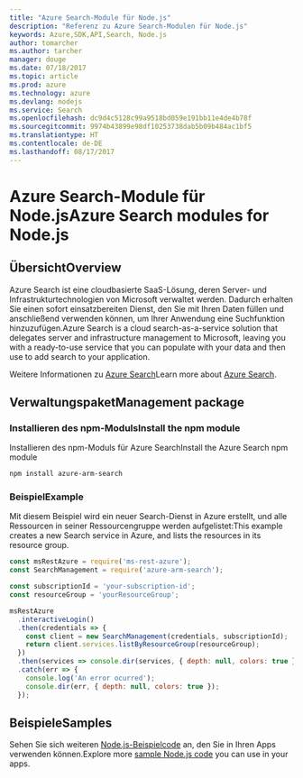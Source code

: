 ```yaml
---
title: "Azure Search-Module für Node.js"
description: "Referenz zu Azure Search-Modulen für Node.js"
keywords: Azure,SDK,API,Search, Node.js
author: tomarcher
ms.author: tarcher
manager: douge
ms.date: 07/18/2017
ms.topic: article
ms.prod: azure
ms.technology: azure
ms.devlang: nodejs
ms.service: Search
ms.openlocfilehash: dc9d4c5128c99a9518bd059e191bb11e4de4b78f
ms.sourcegitcommit: 9974b43899e98df10253738dab5b09b484ac1bf5
ms.translationtype: HT
ms.contentlocale: de-DE
ms.lasthandoff: 08/17/2017
---
```

# <a name="azure-search-modules-for-nodejs"></a><span data-ttu-id="99e44-104">Azure Search-Module für Node.js</span><span class="sxs-lookup"><span data-stu-id="99e44-104">Azure Search modules for Node.js</span></span>

## <a name="overview"></a><span data-ttu-id="99e44-105">Übersicht</span><span class="sxs-lookup"><span data-stu-id="99e44-105">Overview</span></span>

<span data-ttu-id="99e44-106">Azure Search ist eine cloudbasierte SaaS-Lösung, deren Server- und Infrastrukturtechnologien von Microsoft verwaltet werden. Dadurch erhalten Sie einen sofort einsatzbereiten Dienst, den Sie mit Ihren Daten füllen und anschließend verwenden können, um Ihrer Anwendung eine Suchfunktion hinzuzufügen.</span><span class="sxs-lookup"><span data-stu-id="99e44-106">Azure Search is a cloud search-as-a-service solution that delegates server and infrastructure management to Microsoft, leaving you with a ready-to-use service that you can populate with your data and then use to add search to your application.</span></span>

<span data-ttu-id="99e44-107">Weitere Informationen zu [Azure Search](https://docs.microsoft.com/azure/search/search-what-is-azure-search)</span><span class="sxs-lookup"><span data-stu-id="99e44-107">Learn more about [Azure Search](https://docs.microsoft.com/azure/search/search-what-is-azure-search).</span></span>

## <a name="management-package"></a><span data-ttu-id="99e44-108">Verwaltungspaket</span><span class="sxs-lookup"><span data-stu-id="99e44-108">Management package</span></span>

### <a name="install-the-npm-module"></a><span data-ttu-id="99e44-109">Installieren des npm-Moduls</span><span class="sxs-lookup"><span data-stu-id="99e44-109">Install the npm module</span></span>

<span data-ttu-id="99e44-110">Installieren des npm-Moduls für Azure Search</span><span class="sxs-lookup"><span data-stu-id="99e44-110">Install the Azure Search npm module</span></span>

```bash
npm install azure-arm-search
```

### <a name="example"></a><span data-ttu-id="99e44-111">Beispiel</span><span class="sxs-lookup"><span data-stu-id="99e44-111">Example</span></span>

<span data-ttu-id="99e44-112">Mit diesem Beispiel wird ein neuer Search-Dienst in Azure erstellt, und alle Ressourcen in seiner Ressourcengruppe werden aufgelistet:</span><span class="sxs-lookup"><span data-stu-id="99e44-112">This example creates a new Search service in Azure, and lists the resources in its resource group.</span></span>

```javascript
const msRestAzure = require('ms-rest-azure');
const SearchManagement = require('azure-arm-search');

const subscriptionId = 'your-subscription-id';
const resourceGroup = 'yourResourceGroup';

msRestAzure
  .interactiveLogin()
  .then(credentials => {
    const client = new SearchManagement(credentials, subscriptionId);
    return client.services.listByResourceGroup(resourceGroup);
  })
  .then(services => console.dir(services, { depth: null, colors: true }))
  .catch(err => {
    console.log('An error ocurred');
    console.dir(err, { depth: null, colors: true });
  });
```

## <a name="samples"></a><span data-ttu-id="99e44-113">Beispiele</span><span class="sxs-lookup"><span data-stu-id="99e44-113">Samples</span></span>

<span data-ttu-id="99e44-114">Sehen Sie sich weiteren [Node.js-Beispielcode](https://azure.microsoft.com/resources/samples/?platform=nodejs) an, den Sie in Ihren Apps verwenden können.</span><span class="sxs-lookup"><span data-stu-id="99e44-114">Explore more [sample Node.js code](https://azure.microsoft.com/resources/samples/?platform=nodejs) you can use in your apps.</span></span>
